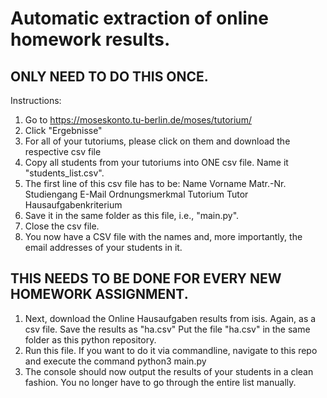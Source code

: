 # Automatic extraction of online homework results.

## ONLY NEED TO DO THIS ONCE.
Instructions:
1. Go to https://moseskonto.tu-berlin.de/moses/tutorium/
2. Click "Ergebnisse"
3. For all of your tutoriums, please click on them and download the respective csv file
4. Copy all students from your tutoriums into ONE csv file. Name it "students_list.csv".
5. The first line of this csv file has to be:
Name	Vorname	Matr.-Nr.	Studiengang	E-Mail	Ordnungsmerkmal	Tutorium	Tutor	Hausaufgabenkriterium
6. Save it in the same folder as this file, i.e., "main.py".
7. Close the csv file.
8. You now have a CSV file with the names and, more importantly, the email addresses of your students in it.


## THIS NEEDS TO BE DONE FOR EVERY NEW HOMEWORK ASSIGNMENT.
1. Next, download the Online Hausaufgaben results from isis. Again, as a csv file. Save the results as "ha.csv"
Put the file "ha.csv" in the same folder as this python repository.
2. Run this file. If you want to do it via commandline, navigate to this repo and execute the command python3 main.py
3. The console should now output the results of your students in a clean fashion. You no longer have to go through
the entire list manually.